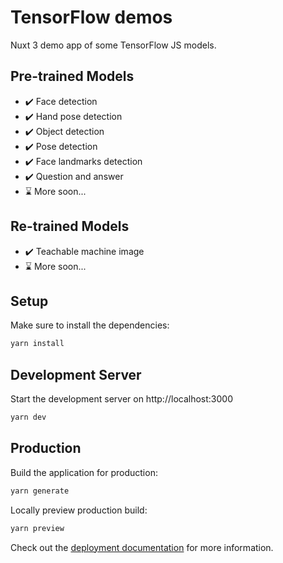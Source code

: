 # TensorFlow demos

Nuxt 3 demo app of some TensorFlow JS models.

## Pre-trained Models

- ✔️ Face detection
- ✔️ Hand pose detection
- ✔️ Object detection
- ✔️ Pose detection
- ✔️ Face landmarks detection
- ✔️ Question and answer
- ⌛ More soon...

## Re-trained Models

- ✔️ Teachable machine image
- ⌛ More soon...

## Setup

Make sure to install the dependencies:

```bash
yarn install
```

## Development Server

Start the development server on http://localhost:3000

```bash
yarn dev
```

## Production

Build the application for production:

```bash
yarn generate
```

Locally preview production build:

```bash
yarn preview
```

Check out the [deployment documentation](https://nuxt.com/docs/getting-started/deployment) for more information.
